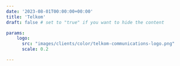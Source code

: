 ```yaml
---
date: '2023-08-01T00:00:00+00:00'
title: 'Telkom'
draft: false # set to "true" if you want to hide the content

params:
    logo:
      src: "images/clients/color/telkom-communications-logo.png"
      scale: 0.2

---
```

